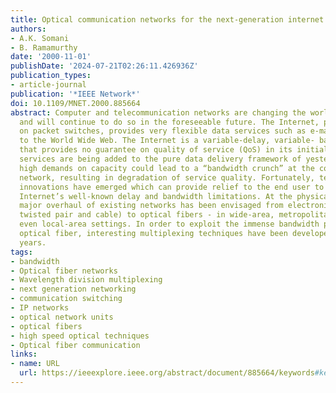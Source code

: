 ```yaml
---
title: Optical communication networks for the next-generation internet
authors:
- A.K. Somani
- B. Ramamurthy
date: '2000-11-01'
publishDate: '2024-07-21T02:26:11.426936Z'
publication_types:
- article-journal
publication: '*IEEE Network*'
doi: 10.1109/MNET.2000.885664
abstract: Computer and telecommunication networks are changing the world dramatically
  and will continue to do so in the foreseeable future. The Internet, primarily based
  on packet switches, provides very flexible data services such as e-mail and access
  to the World Wide Web. The Internet is a variable-delay, variable- bandwidth network
  that provides no guarantee on quality of service (QoS) in its initial phase. New
  services are being added to the pure data delivery framework of yesterday. Such
  high demands on capacity could lead to a “bandwidth crunch” at the core wide-area
  network, resulting in degradation of service quality. Fortunately, technological
  innovations have emerged which can provide relief to the end user to overcome the
  Internet’s well-known delay and bandwidth limitations. At the physical layer, a
  major overhaul of existing networks has been envisaged from electronic media (e.g.,
  twisted pair and cable) to optical fibers - in wide-area, metropolitan-area, and
  even local-area settings. In order to exploit the immense bandwidth potential of
  optical fiber, interesting multiplexing techniques have been developed over the
  years.
tags:
- bandwidth
- Optical fiber networks
- Wavelength division multiplexing
- next generation networking
- communication switching
- IP networks
- optical network units
- optical fibers
- high speed optical techniques
- Optical fiber communication
links:
- name: URL
  url: https://ieeexplore.ieee.org/abstract/document/885664/keywords#keywords
---
```

